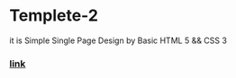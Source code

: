 # Templete-2
it is Simple Single Page Design by Basic HTML 5 &amp;&amp; CSS 3 

### [link](https://keroloslotfy.github.com/Templete-2)
